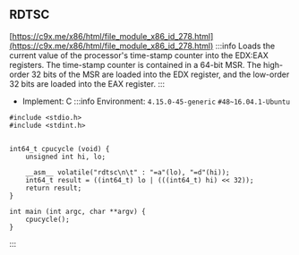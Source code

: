 RDTSC
---
[https://c9x.me/x86/html/file_module_x86_id_278.html](https://c9x.me/x86/html/file_module_x86_id_278.html)
:::info
Loads the current value of the processor's time-stamp counter into the EDX:EAX registers. The time-stamp counter is contained in a 64-bit MSR. The high-order 32 bits of the MSR are loaded into the EDX register, and the low-order 32 bits are loaded into the EAX register.
:::
* Implement: C
:::info
Environment: `4.15.0-45-generic` `#48~16.04.1-Ubuntu`
```clike=
#include <stdio.h>
#include <stdint.h>


int64_t cpucycle (void) {
    unsigned int hi, lo;

    __asm__ volatile("rdtsc\n\t" : "=a"(lo), "=d"(hi));
    int64_t result = ((int64_t) lo | (((int64_t) hi) << 32));
    return result;
}

int main (int argc, char **argv) {
    cpucycle();
}
```
:::
